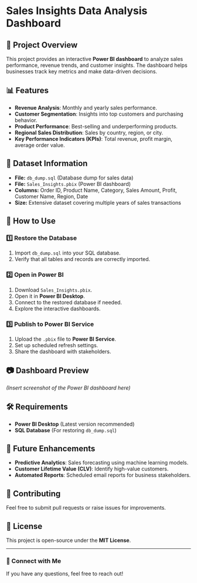 # Sales Insights Data Analysis Dashboard

## 📌 Project Overview
This project provides an interactive **Power BI dashboard** to analyze sales performance, revenue trends, and customer insights. The dashboard helps businesses track key metrics and make data-driven decisions.

## 📊 Features
- **Revenue Analysis**: Monthly and yearly sales performance.
- **Customer Segmentation**: Insights into top customers and purchasing behavior.
- **Product Performance**: Best-selling and underperforming products.
- **Regional Sales Distribution**: Sales by country, region, or city.
- **Key Performance Indicators (KPIs)**: Total revenue, profit margin, average order value.

## 📂 Dataset Information
- **File:** `db_dump.sql` (Database dump for sales data)
- **File:** `Sales_Insights.pbix` (Power BI dashboard)
- **Columns:** Order ID, Product Name, Category, Sales Amount, Profit, Customer Name, Region, Date
- **Size:** Extensive dataset covering multiple years of sales transactions

## 🚀 How to Use
### 1️⃣ Restore the Database
1. Import `db_dump.sql` into your SQL database.
2. Verify that all tables and records are correctly imported.

### 2️⃣ Open in Power BI
1. Download `Sales_Insights.pbix`.
2. Open it in **Power BI Desktop**.
3. Connect to the restored database if needed.
4. Explore the interactive dashboards.

### 3️⃣ Publish to Power BI Service
1. Upload the `.pbix` file to **Power BI Service**.
2. Set up scheduled refresh settings.
3. Share the dashboard with stakeholders.

## 📷 Dashboard Preview
*(Insert screenshot of the Power BI dashboard here)*

## 🛠️ Requirements
- **Power BI Desktop** (Latest version recommended)
- **SQL Database** (For restoring `db_dump.sql`)

## 📌 Future Enhancements
- **Predictive Analytics**: Sales forecasting using machine learning models.
- **Customer Lifetime Value (CLV)**: Identify high-value customers.
- **Automated Reports**: Scheduled email reports for business stakeholders.

## 🤝 Contributing
Feel free to submit pull requests or raise issues for improvements.

## 📜 License
This project is open-source under the **MIT License**.

---

### 📩 Connect with Me
If you have any questions, feel free to reach out!


